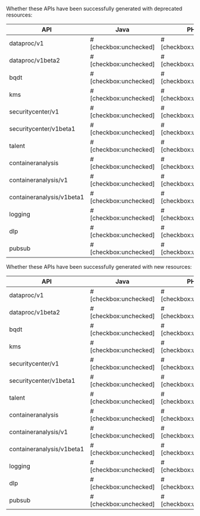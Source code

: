 Whether these APIs have been successfully generated with deprecated resources:

|API|Java|PHP|Ruby|C#|Node.js|Go
|---|---|---|---|---|---|---
|dataproc/v1|# [checkbox:unchecked]|# [checkbox:unchecked]|# [checkbox:unchecked]|# [checkbox:unchecked]|# [checkbox:unchecked]|# [checkbox:unchecked]
|dataproc/v1beta2|# [checkbox:unchecked]|# [checkbox:unchecked]|# [checkbox:unchecked]|# [checkbox:unchecked]|# [checkbox:unchecked]|# [checkbox:unchecked]
|bqdt|# [checkbox:unchecked]|# [checkbox:unchecked]|# [checkbox:unchecked]|# [checkbox:unchecked]|# [checkbox:unchecked]|# [checkbox:unchecked]
|kms|# [checkbox:unchecked]|# [checkbox:unchecked]|# [checkbox:unchecked]|# [checkbox:unchecked]|# [checkbox:unchecked]|# [checkbox:unchecked]
|securitycenter/v1|# [checkbox:unchecked]|# [checkbox:unchecked]|# [checkbox:unchecked]|# [checkbox:unchecked]|# [checkbox:unchecked]|# [checkbox:unchecked]
|securitycenter/v1beta1|# [checkbox:unchecked]|# [checkbox:unchecked]|# [checkbox:unchecked]|# [checkbox:unchecked]|# [checkbox:unchecked]|# [checkbox:unchecked]
|talent|# [checkbox:unchecked]|# [checkbox:unchecked]|# [checkbox:unchecked]|# [checkbox:unchecked]|# [checkbox:unchecked]|# [checkbox:unchecked]
|containeranalysis|# [checkbox:unchecked]|# [checkbox:unchecked]|# [checkbox:unchecked]|# [checkbox:unchecked]|# [checkbox:unchecked]|# [checkbox:unchecked]
|containeranalysis/v1|# [checkbox:unchecked]|# [checkbox:unchecked]|# [checkbox:unchecked]|# [checkbox:unchecked]|# [checkbox:unchecked]|# [checkbox:unchecked]
|containeranalysis/v1beta1|# [checkbox:unchecked]|# [checkbox:unchecked]|# [checkbox:unchecked]|# [checkbox:unchecked]|# [checkbox:unchecked]|# [checkbox:unchecked]
|logging|# [checkbox:unchecked]|# [checkbox:unchecked]|# [checkbox:unchecked]|# [checkbox:unchecked]|# [checkbox:unchecked]|# [checkbox:unchecked]
|dlp|# [checkbox:unchecked]|# [checkbox:unchecked]|# [checkbox:unchecked]|# [checkbox:unchecked]|# [checkbox:unchecked]|# [checkbox:unchecked]
|pubsub|# [checkbox:unchecked]|# [checkbox:unchecked]|# [checkbox:unchecked]|# [checkbox:unchecked]|# [checkbox:unchecked]|# [checkbox:unchecked]

Whether these APIs have been successfully generated with new resources:

|API|Java|PHP
|---|---|---
|dataproc/v1|# [checkbox:unchecked]|# [checkbox:unchecked]
|dataproc/v1beta2|# [checkbox:unchecked]|# [checkbox:unchecked]
|bqdt|# [checkbox:unchecked]|# [checkbox:unchecked]
|kms|# [checkbox:unchecked]|# [checkbox:unchecked]
|securitycenter/v1|# [checkbox:unchecked]|# [checkbox:unchecked]
|securitycenter/v1beta1|# [checkbox:unchecked]|# [checkbox:unchecked]
|talent|# [checkbox:unchecked]|# [checkbox:unchecked]
|containeranalysis|# [checkbox:unchecked]|# [checkbox:unchecked]
|containeranalysis/v1|# [checkbox:unchecked]|# [checkbox:unchecked]
|containeranalysis/v1beta1|# [checkbox:unchecked]|# [checkbox:unchecked]
|logging|# [checkbox:unchecked]|# [checkbox:unchecked]
|dlp|# [checkbox:unchecked]|# [checkbox:unchecked]
|pubsub|# [checkbox:unchecked]|# [checkbox:unchecked]
